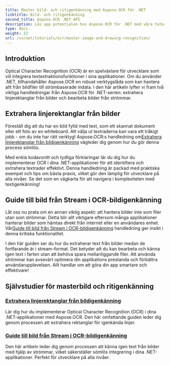 ```yaml
---
title: Master bild- och ritigenkänning med Aspose.OCR för .NET
linktitle: Bild- och ritigenkänning
second_title: Aspose.OCR .NET API
description: Lås upp potentialen hos Aspose.OCR för .NET med våra tutorials om bild- och ritigenkänning, vilket gör att dina applikationer extraherar text utan ansträngning.
type: docs
weight: 22
url: /sv/net/tutorials/ocr/master-image-and-drawing-recognition/
---
```

## Introduktion

Optical Character Recognition (OCR) är en spelväxlare för utvecklare som vill integrera textextraktionsfunktioner i sina applikationer. Om du använder .NET, tillhandahåller Aspose.OCR en robust verktygslåda som kan hantera allt från bildfiler till strömbaserade indata. I den här artikeln lyfter vi fram två viktiga handledningar från Aspose.OCR för .NET-serien: extrahera linjerektanglar från bilder och bearbeta bilder från strömmar. 

## Extrahera linjerektanglar från bilder

 Föreställ dig att du har en bild fylld med text, som ett skannat dokument eller ett foto av en whiteboard. Att välja ut textraderna kan vara ett tråkigt jobb - om du inte har rätt verktyg! Aspose.OCR:s handledning om[Extrahera linjerektanglar från bildigenkänning](./line-rectangles-from-images-recognition/) vägleder dig genom hur du gör denna process sömlös.

Med enkla kodavsnitt och tydliga förklaringar lär du dig hur du implementerar OCR i dina .NET-applikationer för att identifiera och extrahera textrader effektivt. Denna handledning är packad med praktiska exempel och tips om bästa praxis, vilket gör den lämplig för utvecklare på alla nivåer. Se det som en vägkarta för att navigera i komplexiteten med textigenkänning!

## Guide till bild från Stream i OCR-bildigenkänning

Låt oss nu prata om en annan viktig aspekt: att hantera bilder inte som filer utan som strömmar. Detta blir allt viktigare eftersom många applikationer hanterar bilder som hämtas direkt från internet eller en användares enhet. Vår[Guide till bild från Stream i OCR-bildigenkänning](./guide-to-image-from-stream/) handledning ger insikt i denna kritiska funktionalitet.

I den här guiden ser du hur du extraherar text från bilder medan de fortfarande är i stream-format. Det betyder att du kan bearbeta och känna igen text i farten utan att behöva spara mellanliggande filer. Att använda strömmar kan avsevärt optimera din applikations prestanda och förbättra användarupplevelsen. Allt handlar om att göra din app smartare och effektivare!

## Självstudier för masterbild och ritigenkänning
### [Extrahera linjerektanglar från bildigenkänning](./line-rectangles-from-images-recognition/)
Lär dig hur du implementerar Optical Character Recognition (OCR) i dina .NET-applikationer med Aspose.OCR. Den här omfattande guiden leder dig genom processen att extrahera rektanglar för igenkända linjer.
### [Guide till bild från Stream i OCR-bildigenkänning](./guide-to-image-from-stream/)
Den här artikeln leder dig genom processen att känna igen text från bilder med hjälp av strömmar, vilket säkerställer sömlös integrering i dina .NET-applikationer. Perfekt för utvecklare på alla nivåer.